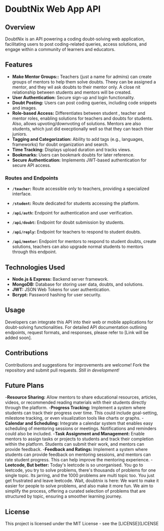  # DoubtNix Web App API

## Overview
DoubtNix is an API powering a coding doubt-solving web application, facilitating users to post coding-related queries, access solutions, and engage within a community of learners and educators.

## Features
- **Make Mentor Groups::** Teachers (just a name for admins) can create groups of mentors to help them solve doubts. Theey can be assigned a mentor, and they wil ask doubts to their mentor only. A close nit relationship between students and mentors will be created.
- **User Authentication:** Secure sign-up and login functionality.
- **Doubt Posting:** Users can post coding queries, including code snippets and images.
- **Role-based Access:** Differentiates between student ,  teacher and mentor roles, enabling solutions for teachers and doubts for students. Also, allows upvoting/downvoting of solutions. Mentors are also students, which just did execptionally well so that they can teach thier juniors. 
- **Tagging and Categorization:** Ability to add tags (e.g., languages, frameworks) for doubt organization and search.
- **Time Tracking:** Displays upload duration and tracks views.
- **Bookmarks:** Users can bookmark doubts for later reference.
- **Secure Authentication:** Implements JWT-based authentication for secure API access.


 ### Routes and Endpoints

- **`/teacher`:** 
  Route accessible only to teachers, providing a specialized interface.

- **`/student`:** 
  Route dedicated for students accessing the platform.

- **`/api/auth`:** 
  Endpoint for authentication and user verification.

- **`/api/doubt`:** 
  Endpoint for doubt submission by students.

- **`/api/reply`:** 
  Endpoint for teachers to respond to student doubts.
- **`/api/mentor`:** 
  Endpoint for mentors to respond to student doubts, create solutions, teachers can also upgrade normal students to mentors through this endpoint.
  


## Technologies Used
- **Node.js & Express:** Backend server framework.
- **MongoDB:** Database for storing user data, doubts, and solutions.
- **JWT:** JSON Web Tokens for user authentication.
- **Bcrypt:** Password hashing for user security.

## Usage
Developers can integrate this API into their web or mobile applications for doubt-solving functionalities. For detailed API documentation outlining endpoints, request formats, and responses, please refer to [Link will be added soon].

## Contributions
Contributions and suggestions for improvements are welcome! Fork the repository and submit pull requests. 
*Still in development!* 


## Future Plans

-**Resource Sharing:** Allow mentors to share educational resources, articles, videos, or recommended reading materials with their students directly through the platform.
-**Progress Tracking:** Implement a system where students can track their progress over time. This could include goal-setting, milestone tracking, or even visualization tools like charts or graphs.
-**Calendar and Scheduling:** Integrate a calendar system that enables easy scheduling of mentoring sessions or meetings. Notifications and reminders could also be included.
-**Task Assignment and Management:** Enable mentors to assign tasks or projects to students and track their completion within the platform. Students can submit their work, and mentors can provide feedback.
-**Feedback and Ratings:** Implement a system where students can provide feedback on mentoring sessions, and mentors can rate student progress. This can help improve the mentoring experience.
-**Leetcode, But better:** Today's leetcode is so unorganised. You go to leetcode, you try to solve problems, there's thousands of problems for one single topic. Its jarring, and the 1000 problems are multi topic too. You just get frustrated and leave leetcode. Wait, doubtnix is here: We want to make it easier for people to solve problems, and also make it more fun.
We aim to simplify the process, offering a curated selection of problems that are structured by topic, ensuring a smoother learning journey.
 

## License
This project is licensed under the MIT License - see the [LICENSE](LICENSE